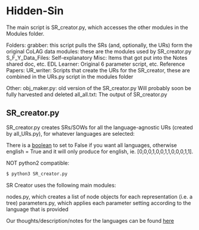 # Hidden-Sin
The main script is SR_creator.py, which accesses the other modules in the Modules folder.

Folders:
grabber: this script pulls the SRs (and, optionally, the URs) form the original CoLAG data
modules: these are the modules used by SR_creator.py
S_F_Y_Data_Files: Self-explanatory
Misc: Items that got put into the Notes shared doc, etc.
EDL Learner: Original 6 parameter script, etc.
Reference Papers: 
UR_writer:  Scripts that create the URs for the SR_creator, these are combined in the URs.py script in the modules folder

Other:
obj_maker.py: old version of the SR_creator.py  Will probably soon be fully harvested and deleted
all_all.txt: The output of SR_creator.py



## SR_creator.py
SR_creator.py creates SRs/SOWs for all the language-agnostic URs (created by all_URs.py), for whatever languages are selected:

There is a [boolean](https://github.com/rofgh/Hidden-Sin/blob/434a7e9c970c35f01e21bf55bc15415f6532940e/SR_creator.py#L12) to set to False if you want all languages, otherwise english = True and it will only produce for english, ie. [0,0,0,1,0,0,1,1,0,0,0,1,1].

NOT python2 compatible:
```bash
$ python3 SR_creator.py
```

SR Creator uses the following main modules:

nodes.py, which creates a list of node objects for each representation (i.e. a tree)
parameters.py, which applies each parameter setting according to the language that is provided

Our thoughts/description/notes for the languages can be found [here](https://docs.google.com/document/d/1J_fS85IQWB9MPXB96ccHrKF_JHXn44iVyyemQOeFJQo/edit?usp=sharing)


